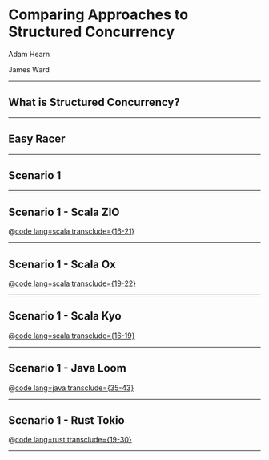 # Comparing Approaches to Structured Concurrency

Adam Hearn

James Ward

---

## What is Structured Concurrency?


---

## Easy Racer

---

## Scenario 1

---

## Scenario 1 - Scala ZIO

@[code lang=scala transclude={16-21}](@/../scala-zio/src/main/scala/EasyRacerClient.scala)

---
## Scenario 1 - Scala Ox

@[code lang=scala transclude={19-22}](@/../scala-ox/src/main/scala/EasyRacerClient.scala)

---
## Scenario 1 - Scala Kyo

@[code lang=scala transclude={16-19}](@/../scala-kyo/src/main/scala/EasyRacerClient.scala)

---

## Scenario 1 - Java Loom

@[code lang=java transclude={35-43}](@/../java-loom/src/main/java/Main.java)

---

## Scenario 1 - Rust Tokio

@[code lang=rust transclude={19-30}](@/../rust-tokio/src/lib.rs)

---
